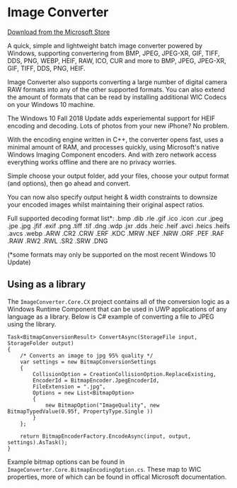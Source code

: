 # Image Converter 

[Download from the Microsoft Store](https://www.microsoft.com/en-us/p/image-converter/9pgn31qtzq26)

A quick, simple and lightweight batch image converter powered by Windows, supporting convertering from BMP, JPEG, JPEG-XR, GIF, TIFF, DDS, PNG, WEBP, HEIF, RAW, ICO, CUR and more to BMP, JPEG, JPEG-XR, GIF, TIFF, DDS, PNG, HEIF.

Image Converter also supports converting a large number of digital camera RAW formats into any of the other supported formats. You can also extend the amount of formats that can be read by installing additional WIC Codecs on your Windows 10 machine.

The Windows 10 Fall 2018 Update adds experiemental support for HEIF encoding and decoding. Lots of photos from your new iPhone? No problem.

With the encoding engine written in C++, the converter opens fast, uses a minimal amount of RAM, and processes quickly, using Microsoft's native Windows Imaging Component encoders. And with zero network access everything works offline and there are no privacy worries.

Simple choose your output folder, add your files, choose your output format (and options), then go ahead and convert.

You can now also specify output height & width constraints to downsize your encoded images whilst maintaining their original aspect ratios.

Full supported decoding format list*:
.bmp
.dib
.rle
.gif
.ico
.icon
.cur
.jpeg
.jpe
.jpg
.jfif
.exif
.png
.tiff
.tif
.dng
.wdp
.jxr
.dds
.heic
.heif
.avci
.heics
.heifs
.avcs
.webp
.ARW
.CR2
.CRW
.ERF
.KDC
.MRW
.NEF
.NRW
.ORF
.PEF
.RAF
.RAW
.RW2
.RWL
.SR2
.SRW
.DNG

(*some formats may only be supported on the most recent Windows 10 Update)


## Using as a library

The `ImageConverter.Core.CX` project contains all of the conversion logic as a Windows Runtime Component that can be used in UWP applications of any language as a library. Below is C#  example of converting a file to JPEG using the library.

````
Task<BitmapConversionResult> ConvertAsync(StorageFile input, StorageFolder output)
{
    /* Converts an image to jpg 95% quality */
    var settings = new BitmapConversionSettings
    {
        CollisionOption = CreationCollisionOption.ReplaceExisting,
        EncoderId = BitmapEncoder.JpegEncoderId,
        FileExtension = ".jpg",
        Options = new List<BitmapOption>
        {
            new BitmapOption("ImageQuality", new BitmapTypedValue(0.95f, PropertyType.Single ))
        }
    };

    return BitmapEncoderFactory.EncodeAsync(input, output, settings).AsTask();
}
````

Example bitmap options can be found in `ImageConverter.Core.BitmapEncodingOption.cs`. These map to WIC properties, more of which can be found in offical Microsoft documentation.
